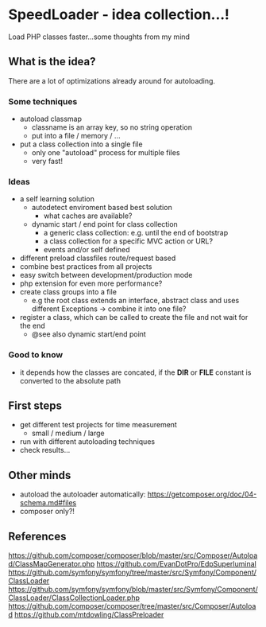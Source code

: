 # SpeedLoader - idea collection...!
Load PHP classes faster...some thoughts from my mind

## What is the idea?
There are a lot of optimizations already around for autoloading.

### Some techniques
- autoload classmap
  - classname is an array key, so no string operation
  - put into a file / memory / ...
- put a class collection into a single file
  - only one "autoload" process for multiple files
  - very fast!

### Ideas
- a self learning solution
  - autodetect enviroment based best solution
    - what caches are available?
  - dynamic start / end point for class collection
    - a generic class collection: e.g. until the end of bootstrap
    - a class collection for a specific MVC action or URL?
    - events and/or self defined
- different preload classfiles route/request based
- combine best practices from all projects
- easy switch between development/production mode
- php extension for even more performance?
- create class groups into a file
  - e.g the root class extends an interface, abstract class and uses different Exceptions -> combine it into one file?
- register a class, which can be called to create the file and not wait for the end
  - @see also dynamic start/end point

### Good to know
- it depends how the classes are concated, if the __DIR__ or __FILE__ constant is converted to the absolute path

## First steps
- get different test projects for time measurement
  - small / medium / large
- run with different autoloading techniques
- check results...


## Other minds
- autoload the autoloader automatically: https://getcomposer.org/doc/04-schema.md#files
- composer only?!

## References
https://github.com/composer/composer/blob/master/src/Composer/Autoload/ClassMapGenerator.php
https://github.com/EvanDotPro/EdpSuperluminal
https://github.com/symfony/symfony/tree/master/src/Symfony/Component/ClassLoader
https://github.com/symfony/symfony/blob/master/src/Symfony/Component/ClassLoader/ClassCollectionLoader.php
https://github.com/composer/composer/tree/master/src/Composer/Autoload
https://github.com/mtdowling/ClassPreloader



